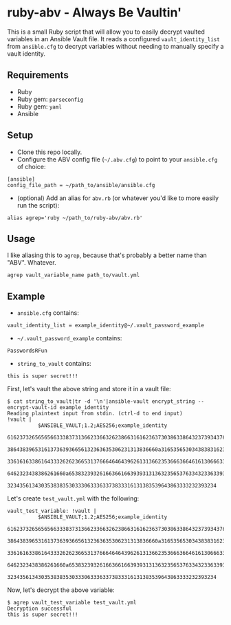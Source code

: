 # ruby-abv - Always Be Vaultin'

This is a small Ruby script that will allow you to easily decrypt vaulted variables in an Ansible Vault file. It reads a configured `vault_identity_list` from `ansible.cfg` to decrypt variables without needing to manually specify a vault identity.

## Requirements

- Ruby
- Ruby gem: `parseconfig`
- Ruby gem: `yaml`
- Ansible

## Setup

- Clone this repo locally.
- Configure the ABV config file (`~/.abv.cfg`) to point to your `ansible.cfg` of choice:
```
[ansible]
config_file_path = ~/path_to/ansible/ansible.cfg
```
- (optional) Add an alias for `abv.rb` (or whatever you'd like to more easily run the script):
```
alias agrep='ruby ~/path_to/ruby-abv/abv.rb'
```

## Usage

I like aliasing this to `agrep`, because that's probably a better name than "ABV". Whatever.

```
agrep vault_variable_name path_to/vault.yml
```

## Example

- `ansible.cfg` contains:
```
vault_identity_list = example_identity@~/.vault_password_example
```

- `~/.vault_password_example` contains:
```
PasswordsRFun
```

- `string_to_vault` contains:
```
this is super secret!!!
```

First, let's vault the above string and store it in a vault file:

```
$ cat string_to_vault|tr -d '\n'|ansible-vault encrypt_string --encrypt-vault-id example_identity
Reading plaintext input from stdin. (ctrl-d to end input)
!vault |
          $ANSIBLE_VAULT;1.2;AES256;example_identity
          61623732656565663338373136623366326238663161623637303863386432373934376633316136
          3864383965316137363936656132363635306231313836660a316535653034383831623337376662
          33616163386164333262623665313766646464396261313662353666366461613066633063623733
          6462323438386261660a653832393261663661663939313136323565376334323363393161646237
          32343561343035383835303330633363373833316131383539643863333232393234
```

Let's create `test_vault.yml` with the following:
```
vault_test_variable: !vault |
          $ANSIBLE_VAULT;1.2;AES256;example_identity
          61623732656565663338373136623366326238663161623637303863386432373934376633316136
          3864383965316137363936656132363635306231313836660a316535653034383831623337376662
          33616163386164333262623665313766646464396261313662353666366461613066633063623733
          6462323438386261660a653832393261663661663939313136323565376334323363393161646237
          32343561343035383835303330633363373833316131383539643863333232393234
```

Now, let's decrypt the above variable:

```
$ agrep vault_test_variable test_vault.yml
Decryption successful
this is super secret!!!
```
